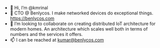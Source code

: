- 👋 Hi, I’m @kmrinal
- 👀 CTO @ Benlycos. I make networked devices do exceptional things. https://benlycos.com
- 💞️ I’m looking to collaborate on creating distributed IoT architecture for modern homes. An architecture which scales well both in terms of numbers and the services it offers. 
- 📫 I can be reached at kumar@benlycos.com

<!---
kmrinal/kmrinal is a ✨ special ✨ repository because its `README.md` (this file) appears on your GitHub profile.
You can click the Preview link to take a look at your changes.
--->
